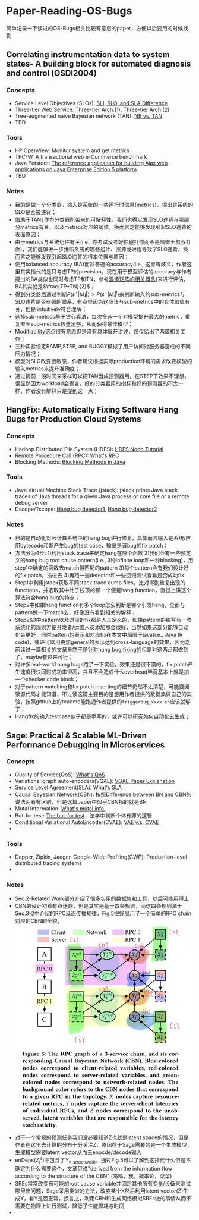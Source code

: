 # Paper-Reading-OS-Bugs
 简单记录一下读过的OS-Bugs相关比较有意思的paper，方便以后要用的时候找到

## Correlating instrumentation data to system states- A building block for automated diagnosis and control (OSDI2004)
### Concepts
- Service Level Objectives (SLOs): [SLI, SLO, and SLA Difference](https://ikala.cloud/understanding-sli-slo-sla-in-sre/)
- Three-tier Web Service: [Three-tier Arch.(1)](https://www.ibm.com/hk-en/cloud/learn/three-tier-architecture), [Three-tier Arch.(2)](https://www.techtarget.com/searchsoftwarequality/definition/3-tier-application)
- Tree-augmented naive Bayesian network (TAN): [NB vs. TAN](https://gmis.jiqizhixin.com/graph/technologies/f743c6ed-68c5-4cc1-963f-c66413733e6e)
- TBD

### Tools
- HP OpenView: Monitor system and get metrics
- TPC-W: A transactional web e-Commerce benchmark
- Java Petstore: [The reference application for building Ajax web applications on Java Enterprise Edition 5 platform](https://www.oracle.com/java/technologies/java-pet-store.html)
- TBD


### Notes
- 目的是做一个分类器，输入是系统的一些运行时信息(metrics)，输出是系统的SLO是否被违背；
- 借助于TANs作为分类器所带来的可解释性，我们也得以发现SLO违背与哪部分metrics有关，以及metrics对应的阈值，换而言之能够发现引起SLO违背的表面原因；
- 由于metrics与系统组件有关(i.e., 你考试没考好你爸打你而不是隔壁王叔叔打你)，我们能够进一步推断系统的哪些组件、资源或进程导致了SLO违背，换而言之能够发现引起SLO违背的根本位置与原因；
- 使用balanced accuracy (BA)而非普通的accuracy(i.e., 这里有歧义，作者这里其实指代的是只考虑TP的precision，现在用于模型评估的accuracy与作者提出的BA类似也同时考虑TP和TN，参考[混淆矩阵的相关概念](https://blog.csdn.net/qq_38436431/article/details/120538673))来进行评估，BA其实就是$\frac{TP+TN}{2}$；
- 得到分类器后通过判断$P(s^+|\vec{M})>P(s^-|\vec{M})$来判断输入的sub-metrics与SLO违背是否有强的联系，有点怪因为这应该与sub-metrics中的具体取值有关，但是 intuitively符合理解；
- 选择sub-metrics基于贪心算法，每次多选一个对模型提升最大的metric，重复直至sub-metrics数量足够，从而获得最佳模型；
- Modifiability这点很有意思但是没有具体展开讲述，仅仅给出了两篇相关工作；
- 三种实验设定RAMP,STEP, and BUGGY模拟了用户访问对服务器造成的不同压力情况；
- 模型对SLO改变很敏感，作者建议根据实际production环境的需求改变模型的输入metrics来提升准确度；
- 通过提前一段时间来采样可以把TAN当成预测器用，在STEP下效果不理想，很显然因为workload会骤变，好的分类器用的指标和好的预测器的不太一样，作者没有解释只是提到这一点；

## HangFix: Automatically Fixing Software Hang Bugs for Production Cloud Systems

### Concepts
- Hadoop Distributed File System (HDFS): [HDFS Noob Tutorial](https://zhuanlan.zhihu.com/p/21249592)
- Remote Procedure Call (RPC): [What's RPC](https://www.jianshu.com/p/7d6853140e13)
- Blocking Methods: [Blocking Methods in Java](https://www.geeksforgeeks.org/blocking-methods-in-java/)

### Tools
- Java Virtual Machine Stack Trace (jstack): jstack prints Java stack traces of Java threads for a given Java process or core file or a remote debug server
- Dscope/Tscope: [Hang bug detector1](https://dl.acm.org/doi/10.1145/3267809.3267844), [Hang bug detector2](https://ieeexplore.ieee.org/document/8498121)

### Notes
- 目的是自动化对云计算系统中的hang bug进行修复，具体而言输入是系统/应用bytecode和能产生bug的test case，输出是该bug的fix patch；
- 方法分为4步: 1)利用stack trace来确定hang在哪个函数 2)我们会有一些预定义的hang bug root cause pattern(i.e., 3种infinite loop和一种blocking)，用step1中确定的函数去match最匹配的pattern 3)每个pattern会有我们设计好的fix patch，插进去 4)再跑一遍detector和一些回归测试看看是否成功fix 
- Step1中利用jstack获取不同stack trace dump files，比对得到重复出现的functions，并选取其中处于栈顶的那一个便是hang function，直觉上讲这个算法符合hang bug的特点；
- Step2中如果hang function有多个loop怎么判断是哪个引发hang，全都与pattern做一下match么，好像没有看到相关的解释；
- Step2&3中pattern以及对应的fix都是人工定义的，如果pattern的编写有一套系统化的规则方便开发者/运维人员添加那会很好，当然如果这部分能够自动化会更好，同时pattern的表示和对应fix在本文中局限于java(i.e., Java IR code)，或许可以用更加general的表示达到cross-language的效果，因为之前读过一篇[相关的文章虽然不是针对hang bug fixing的](https://dl.acm.org/doi/10.1145/3468264.3468538)但是对这两点都做到了，maybe套过来可行；
- 对许多real-world hang bugs跑了一下实验，效果还是很不错的，fix patch产生速度很快同时成功率很高，并且不会造成什么overhead毕竟基本上就是加一个checker code block；
- 对于pattern matching和fix patch inserting的细节仍然不太清楚，可能要阅读源代码才能知道，不过读这篇主要目的是想用作者提供的数据集做自己的实验，按照github上的readme能跑通作者提供的`triggerbug_xxxx.sh`应该就够了；
- Hangfix的输入testcase似乎都是手写的，或许可以研究如何自动化去生成；

## Sage: Practical & Scalable ML-Driven Performance Debugging in Microservices

### Concepts
- Quality of Service(QoS): [What's QoS](https://info.support.huawei.com/info-finder/encyclopedia/zh/QoS.html)
- Variational graph auto-encoders(VGAE): [VGAE Paper Explanation](https://zhuanlan.zhihu.com/p/78340397)
- Service Level Agreement(SLA): [What's SLA](https://www.cio.com/article/274740/outsourcing-sla-definitions-and-solutions.html)
- Causal Bayesian Network(CBN): 按照[Difference between BN and CBN](https://stackoverflow.com/questions/2113570/what-is-the-difference-between-causal-models-and-directed-graphical-models)的说法两者有区别，但是这篇paper中似乎CBN指的就是BN
- Mutal Information: [What's mutal info.](https://blog.csdn.net/qq_40131306/article/details/124167150)
- But-for test: [The but-for test](https://www.enjuris.com/personal-injury-law/the-but-for-test/)，法学中判断个体有罪的逻辑
- Conditional Variational AutoEncoder(CVAE): [VAE v.s. CVAE](https://www.jianshu.com/p/94d68a03c13e)
- 

### Tools
- Dapper, Zipkin, Jaeger, Google-Wide Profiling(GWP): Production-level distributed tracing systems
- 

### Notes
- Sec.2-Related Work部分介绍了很多实用的数据集和工具，以后可能用得上
- CBN的设计初看有点迷惑，但是其实是基于四条规则，而这四条规则源于Sec.3-2中介绍的RPC延迟传播规律，Fig.5很好展示了一个简单的RPC chain对应的CBN的全貌，![Fig.5](./imgs/Sage-5.jpeg)
- 对于一个常规的预测任务我们没必要知道Z也就是latent space的情况，但是作者在这里去计算的分布十分关注Z，原因在于Sage需要的是一个生成模型，生成模型需要latent vector从而去enocde/decode输入
- enDeps($Z^s_j$)中包含了$Y_{v\_structure(j)}$，通过Fig.5可以了解到这指代什么但是不确定为什么需要这个，文章只说"derived from the information flow according to the structure of the CBN" (呜呜，我，概率论，菜菜)
- SREs常常改变有可能的root cause variable并固定其他所有变量/设备来测试哪里出问题，Sage采用类似的方法，改变某个X然后利用latent vector(Z)生成Y，看Y是否正常，换言之，利用CBN和生成网络模拟SREs做的事情从而不需要在物理上进行测试，降低了性能损耗与时间
- 